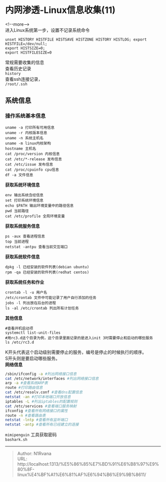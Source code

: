# 内网渗透-Linux信息收集(11)

  
  
&lt;!--more--&gt;  
进入Linux系统第一步，设置不记录系统命令  
```  
unset HISTORY HISTFILE HISTSAVE HISTZONE HISTORY HISTLOG; export HISTFILE=/dev/null;  
export HISTSIZE=0;  
export HISTFILESIZE=0  
```  
常规需要收集的信息  
查看历史记录  
`history`  
查看ssh连接记录，  
`/root/.ssh`  
## 系统信息  
### 操作系统基本信息  
```  
uname -a 打印所有可用信息  
uname -r 内核版本信息  
uname -n 系统主机名  
uname -m linux内核架构  
hostname 主机名  
cat /proc/version 内核信息  
cat /etc/*-release 发布信息  
cat /etc/issue 发布信息  
cat /proc/cpuinfo cpu信息  
df -a 文件信息  
```  
**获取系统环境信息**  
```  
env 输出系统含经信息  
set 打印系统环境信息  
echo $PATH 输出环境变量中的路径信息  
pwd 当前路径  
cat /etc/profile 全局环境变量  
```  
**获取系统服务信息**  
```  
ps -aux 查看进程信息  
top 当前进程  
netstat -antpu 查看当前交互端口  
```  
**获取系统软件信息**  
```  
dpkg -l 已经安装的软件列表(debian ubuntu)  
rpm -qa 已经安装的软件列表(redhat centos)  
```  
**获取系统任务和作业**  
```  
crontab -l -u 用户名   
/etc/crontab 文件中可能记录了用户自行添加的任务  
jobs -l 列出放在后台的进程  
ls -al /etc/crontab 列出所有计划任务  
```  
**其他信息**  
```  
#查看开机启动项  
systemctl list-unit-files  
#用rc3.d这个目录为例，这个目录里面记录的是进入init 3时需要停止和启动的哪些服务  
ls /etc/rc3.d  
```  
K开头代表这个启动级别需要停止的服务，编号是停止的时候执行的顺序。  
S开头则是要启动哪些服务。  
**网络信息**  
```bash  
/sbin/ifconfig -a #列出网络接口信息  
cat /etc/network/interfaces #列出网络接口信息  
arp -a #查看系统ARP表  
route #打印路由信息  
cat /etc/resolv.conf #查看dns配置信息  
netstat -an #打印本地端口开放信息  
iptables -L #列出iptables的配置规则  
cat /etc/services #查看端口服务映射  
ifconfig #查看所有网络接口的属性  
route -n #查看路由表  
netstat -lntp #查看所有监听端口  
netstat -antp #查看所有已经建立的连接  
```  
`mimipenguin` 工具获取密码  
`bashark.sh`  
  
  

---

> Author: N1Rvana  
> URL: http://localhost:1313/%E5%86%85%E7%BD%91%E6%B8%97%E9%80%8F-linux%E4%BF%A1%E6%81%AF%E6%94%B6%E9%9B%8611/  


